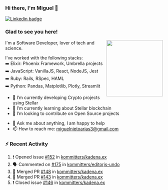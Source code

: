 ### Hi there, I'm Miguel 👋

<a href="https://linkedin.com/in/miguelnietoa/" target="_blank" rel="noopener noreferrer">
  <img src="https://img.shields.io/badge/-LinkedIn-0e76a8?style=flat-square&logo=Linkedin&logoColor=white" alt="Linkedin badge">
</a>
<!-- [![Website Badge](https://img.shields.io/badge/Website-3b5998?style=flat-square&logo=google-chrome&logoColor=white)](#notavailablenow#) 

<img src="https://i.imgur.com/tbrLrt5.gif" width=400 alt="Coding GIF" align="right"/>
-->


### Glad to see you here!
<a href="https://github.com/miguelnietoa"><img src="https://github-readme-stats.vercel.app/api?username=miguelnietoa&show_icons=true&hide_border=true&count_private=true&include_all_commits=true&theme=tokyonight" height="180em" align="right"/></a>
I'm a Software Developer, lover of tech and science. 

I've worked with the following stacks:\
➡️ Elixir: Phoenix Framework, Umbrella projects\
➡️ JavaScript: VanillaJS, React, NodeJS, Jest\
➡️ Ruby: Rails, RSpec, HAML\
➡️ Python: Pandas, Matplotlib, Plotly, Streamlit

- 🔭 I’m currently developing Crypto projects using Stellar
- 🌱 I’m currently learning about Stellar blockchain
- 👯 I’m looking to contribute on Open Source projects
<!-- 
- 😄 I just finished a Machine Learning course! 
- 🤔 I’m looking for help with ...
-->
- 💬 Ask me about anything, I am happy to help
- 📫 How to reach me: miguelnietoarias3@gmail.com

### ⚡ Recent Activity

<!--START_SECTION:activity-->
1. ❗️ Opened issue [#152](https://github.com/kommitters/kadena.ex/issues/152) in [kommitters/kadena.ex](https://github.com/kommitters/kadena.ex)
2. 🗣 Commented on [#175](https://github.com/kommitters/editorjs-undo/issues/175) in [kommitters/editorjs-undo](https://github.com/kommitters/editorjs-undo)
3. 🎉 Merged PR [#148](https://github.com/kommitters/kadena.ex/pull/148) in [kommitters/kadena.ex](https://github.com/kommitters/kadena.ex)
4. 🎉 Merged PR [#143](https://github.com/kommitters/kadena.ex/pull/143) in [kommitters/kadena.ex](https://github.com/kommitters/kadena.ex)
5. ❗️ Closed issue [#146](https://github.com/kommitters/kadena.ex/issues/146) in [kommitters/kadena.ex](https://github.com/kommitters/kadena.ex)
<!--END_SECTION:activity-->
